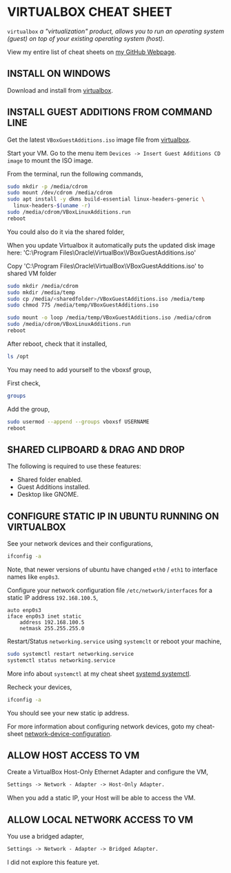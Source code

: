 # VIRTUALBOX CHEAT SHEET

`virtualbox` _a "virtualization" product, allows you to
run an operating system (guest) on top of your existing
operating system (host)_.

View my entire list of cheat sheets on
[my GitHub Webpage](https://jeffdecola.github.io/my-cheat-sheets/).

## INSTALL ON WINDOWS

Download and install from [virtualbox](https://www.virtualbox.org/).

## INSTALL GUEST ADDITIONS FROM COMMAND LINE

Get the latest `VBoxGuestAdditions.iso` image file from
[virtualbox](http://download.virtualbox.org/virtualbox).

Start your VM.  Go to the menu item
`Devices -> Insert Guest Additions CD image`
to mount the ISO image.

From the terminal, run the following commands,

```bash
sudo mkdir -p /media/cdrom
sudo mount /dev/cdrom /media/cdrom
sudo apt install -y dkms build-essential linux-headers-generic \
  linux-headers-$(uname -r)
sudo /media/cdrom/VBoxLinuxAdditions.run
reboot
```

You could also do it via the shared folder,

When you update Virtualbox it automatically puts the updated disk image here:
'C:\Program Files\Oracle\VirtualBox\VBoxGuestAdditions.iso'

Copy 'C:\Program Files\Oracle\VirtualBox\VBoxGuestAdditions.iso' to shared
VM folder

```bash
sudo mkdir /media/cdrom
sudo mkdir /media/temp
sudo cp /media/<sharedfolder>/VBoxGuestAdditions.iso /media/temp
sudo chmod 775 /media/temp/VBoxGuestAdditions.iso

sudo mount -o loop /media/temp/VBoxGuestAdditions.iso /media/cdrom
sudo /media/cdrom/VBoxLinuxAdditions.run
reboot
```

After reboot, check that it installed,

```bash
ls /opt
```

You may need to add yourself to the vboxsf group,

First check,

```bash
groups
```

Add the group,

```bash
sudo usermod --append --groups vboxsf USERNAME
reboot
```

## SHARED CLIPBOARD & DRAG AND DROP

The following is required to use these features:

* Shared folder enabled.
* Guest Additions installed.
* Desktop like GNOME.

## CONFIGURE STATIC IP IN UBUNTU RUNNING ON VIRTUALBOX

See your network devices and their configurations,

```bash
ifconfig -a
```

Note, that newer versions of ubuntu have changed `eth0` / `eth1`
to interface names like `enp0s3`.

Configure your network configuration file
 `/etc/network/interfaces` for a static IP address `192.168.100.5`,

```text
auto enp0s3
iface enp0s3 inet static
    address 192.168.100.5
    netmask 255.255.255.0
```

Restart/Status `networking.service` using `systemclt`
or reboot your machine,

```bash
sudo systemctl restart networking.service
systemctl status networking.service
```

More info about `systemctl` at my cheat sheet
[systemd systemctl](https://github.com/JeffDeCola/my-cheat-sheets/tree/master/software/development/operating-systems/linux/systemd-systemctl-cheat-sheet).

Recheck your devices,

```bash
ifconfig -a
```

You should see your new static ip address.

For more information about configuring network devices, goto my cheat-sheet
[network-device-configuration](https://github.com/JeffDeCola/my-cheat-sheets/tree/master/software/development/operating-systems/linux/network-device-configuration-cheat-sheet).

## ALLOW HOST ACCESS TO VM

Create a VirtualBox Host-Only Ethernet Adapter and configure
the VM,

```txt
Settings -> Network - Adapter -> Host-Only Adapter.
```

When you add a static IP, your Host will be able to access the VM.

## ALLOW LOCAL NETWORK ACCESS TO VM

You use a bridged adapter,

```txt
Settings -> Network - Adapter -> Bridged Adapter.
```

I did not explore this feature yet.
